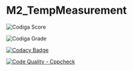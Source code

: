 # M2_TempMeasurement


![Codiga Score](https://api.codiga.io/project/32957/score/svg)

![Codiga Grade](https://api.codiga.io/project/32957/status/svg)


[![Codacy Badge](https://app.codacy.com/project/badge/Grade/a520c88cffa1402c8a691e17a0cf4f7a)](https://www.codacy.com/gh/sriharshanch/M2_TempMeasurement/dashboard?utm_source=github.com&amp;utm_medium=referral&amp;utm_content=sriharshanch/M2_TempMeasurement&amp;utm_campaign=Badge_Grade)


[![Code Quality - Cppcheck](https://github.com/sriharshanch/M2_TempMeasurement/actions/workflows/c-cpp.yml/badge.svg)](https://github.com/sriharshanch/M2_TempMeasurement/actions/workflows/c-cpp.yml)
